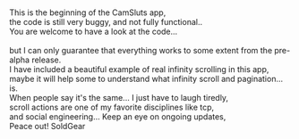 <br>This is the beginning of the CamSluts app,</br>
the code is still very buggy, and not fully functional..<br>
You are welcome to have a look at the code...</br>
<br>but I can only guarantee that everything works to some extent from the pre-alpha release.<br>
I have included a beautiful example of real infinity scrolling in this app,</br>
maybe it will help some to understand what infinity scroll and pagination... is.<br>
When people say it's the same... I just have to laugh tiredly,</br>
scroll actions are one of my favorite disciplines like tcp,<br>
and social engineering... Keep an eye on ongoing updates,</br>
Peace out! SoldGear<br>
